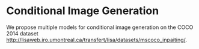 # Conditional Image Generation
We propose multiple models for conditional image generation on the COCO 2014 
dataset http://lisaweb.iro.umontreal.ca/transfert/lisa/datasets/mscoco_inpaiting/.
